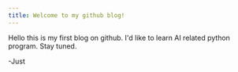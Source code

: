 ```yaml
---
title: Welcome to my github blog!
---
```


Hello this is my first blog on github. 
I'd like to learn AI related python program. 
Stay tuned. 

-Just 
